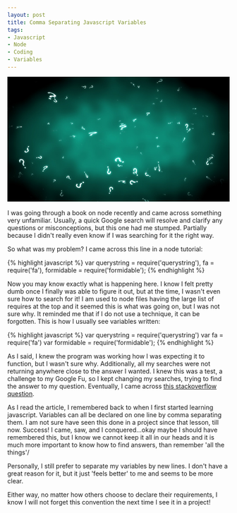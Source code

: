 ```yaml
---
layout: post
title: Comma Separating Javascript Variables
tags:
- Javascript
- Node
- Coding
- Variables
---
```

![Commas falling on green background](./assets/images/comma-separating-vars.jpg)
<br>

I was going through a book on node recently and came across something very unfamiliar. Usually, a quick Google search will resolve and clarify any questions or misconceptions, but this one had me stumped. Partially because I didn't really even know if I was searching for it the right way.

So what was my problem? I came across this line in a node tutorial:

{% highlight javascript %}
var querystring = require('querystring'), fa = require('fa'), formidable = require('formidable');
{% endhighlight  %}
<br>

Now you may know exactly what is happening here. I know I felt pretty dumb once I finally was able to figure it out, but at the time, I wasn't even sure how to search for it!  I am used to node files having the large list of requires at the top and it seemed this is what was going on, but I was not sure why. It reminded me that if I do not use a technique, it can be forgotten. This is how I usually see variables written:

{% highlight javascript %}
var querystring = require('querystring')
var fa = require('fa')
var formidable = require('formidable');
{% endhighlight %}
<br>

As I said, I knew the program was working how I was expecting it to function, but I wasn't sure why. Additionally, all my searches were not returning anywhere close to the answer I wanted. I knew this was a test, a challenge to my Google Fu, so I kept changing my searches, trying to find the answer to my question. Eventually, I came across [this stackoverflow question](http://stackoverflow.com/questions/21619413/comma-separation-in-javascript).

As I read the article, I remembered back to when I first started learning javascript. Variables can all be declared on one line by comma separating them. I am not sure have seen this done in a project since that lesson, till now. Success! I came, saw, and I conquered...okay maybe I should have remembered this, but I know we cannot keep it all in our heads and it is much more important to know how to find answers, than remember 'all the things'/

Personally, I still prefer to separate my variables by new lines. I don't have a great reason for it, but it just 'feels better' to me and seems to be more clear.

Either way, no matter how others choose to declare their requirements, I know I will not forget this convention the next time I see it in a project!
